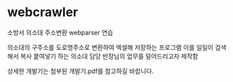 # webcrawler
소방서 의소대 주소변환 webparser 연습

의소대의 구주소를 도로명주소로 변환하여 엑셀해 저장하는 프로그램
이를 일일이 검색해서 복사 붙여넣기 하는 의소대 담당 반장님의 업무를 덜어드리고자 제작함


상세한 개발기는 첨부된 개발기.pdf를 참고하길 바랍니다.
